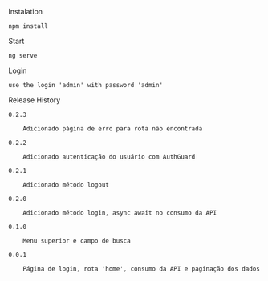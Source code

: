 Instalation

    npm install 


Start

    ng serve


Login

    use the login 'admin' with password 'admin'

Release History

    0.2.3

        Adicionado página de erro para rota não encontrada
    
    0.2.2

        Adicionado autenticação do usuário com AuthGuard
    
    0.2.1

        Adicionado método logout

    0.2.0

        Adicionado método login, async await no consumo da API

    0.1.0

        Menu superior e campo de busca  
          
    0.0.1

        Página de login, rota 'home', consumo da API e paginação dos dados
        


